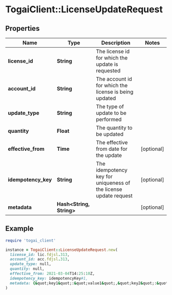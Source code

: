 # TogaiClient::LicenseUpdateRequest

## Properties

| Name | Type | Description | Notes |
| ---- | ---- | ----------- | ----- |
| **license_id** | **String** | The license id for which the update is requested |  |
| **account_id** | **String** | The account id for which the license is being updated |  |
| **update_type** | **String** | The type of update to be performed |  |
| **quantity** | **Float** | The quantity to be updated |  |
| **effective_from** | **Time** | The effective from date for the update | [optional] |
| **idempotency_key** | **String** | The idempotency key for uniqueness of the license update request | [optional] |
| **metadata** | **Hash&lt;String, String&gt;** |  | [optional] |

## Example

```ruby
require 'togai_client'

instance = TogaiClient::LicenseUpdateRequest.new(
  license_id: lic.fdjsl.313,
  account_id: acc.fdjsl.313,
  update_type: null,
  quantity: null,
  effective_from: 2021-03-04T14:25:10Z,
  idempotency_key: idempotencyKey#1,
  metadata: {&quot;key1&quot;:&quot;value1&quot;,&quot;key2&quot;:&quot;value2&quot;}
)
```

